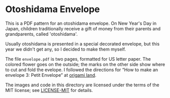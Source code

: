 # Otoshidama Envelope

This is a PDF pattern for an otoshidama envelope. On New Year's Day in Japan,
children traditionally receive a gift of money from their parents and
grandparents, called 'otoshidama'.

Usually otoshidama is presented in a special decorated envelope, but this year
we didn't get any, so I decided to make them myself.

The file `envelope.pdf` is two pages, formatted for US letter paper. The colored
flower goes on the outside; the marks on the other side show where to cut and
fold the evelope. I followed the directions for “How to make an envelope 3:
Petit Envelope” at [origami land].

The images and code in this directory are licensed under the terms of the MIT
license; see [LICENSE-MIT] for details.

[origami land]: http://en.origami-land.com/useful/envelop/
[LICENSE-MIT]: LICENSE-MIT
